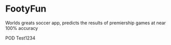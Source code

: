 # FootyFun
Worlds greats soccer app, predicts the results of premiership games at near 100% accuracy

POD Test1234
